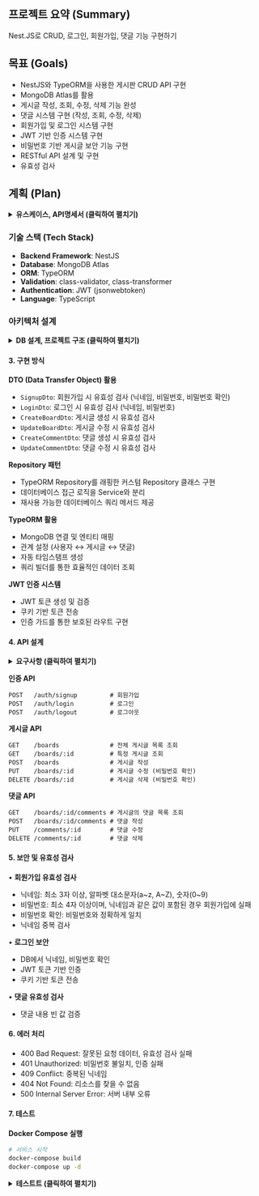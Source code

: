 ## 프로젝트 요약 (Summary)

<aside>
Nest.JS로 CRUD, 로그인, 회원가입, 댓글 기능 구현하기
</aside>

## 목표 (Goals)

- NestJS와 TypeORM을 사용한 게시판 CRUD API 구현
- MongoDB Atlas를 활용
- 게시글 작성, 조회, 수정, 삭제 기능 완성
- 댓글 시스템 구현 (작성, 조회, 수정, 삭제)
- 회원가입 및 로그인 시스템 구현
- JWT 기반 인증 시스템 구현
- 비밀번호 기반 게시글 보안 기능 구현
- RESTful API 설계 및 구현
- 유효성 검사

## 계획 (Plan)

<details>
<summary><strong>유스케이스, API명세서 (클릭하여 펼치기)</strong></summary>

### 유스케이스 (UseCase)
![유스케이스 다이어그램](images/UseCase.png)

### API명세서 (API Specification)
![API 명세서](images/API.png)

</details>

### 기술 스택 (Tech Stack)
- **Backend Framework**: NestJS
- **Database**: MongoDB Atlas
- **ORM**: TypeORM
- **Validation**: class-validator, class-transformer
- **Authentication**: JWT (jsonwebtoken)
- **Language**: TypeScript

### 아키텍처 설계

<details>
<summary><strong>DB 설계, 프로젝트 구조 (클릭하여 펼치기)</strong></summary>

#### 1. 데이터베이스 설계
```
users 컬렉션:
{
  _id: ObjectId,
  nickname: String,         // 닉네임 (고유값)
  password: String,         // 암호화된 비밀번호
  createdAt: Date,          // 가입일
  updatedAt: Date           // 수정일
}

posts 컬렉션:
{
  _id: ObjectId,
  title: String,           // 제목
  author: String,          // 작성자명
  password: String,        // 비밀번호
  content: String,         // 내용
  createdAt: Date,         // 작성시간
  updatedAt: Date          // 수정시간
}

comments 컬렉션:
{
  _id: ObjectId,
  postId: ObjectId,        // 게시글 ID (참조)
  content: String,         // 댓글 내용
  createdAt: Date,         // 작성시간
  updatedAt: Date          // 수정시간
}
```

#### 2. 프로젝트 구조
```
src/
├── board/
│   ├── board.entity.ts
│   ├── board.repository.ts
│   ├── board.service.ts
│   ├── board.controller.ts
│   └── board.module.ts
├── comment/
├── auth/
├── dto/
│   ├── create-board.dto.ts
│   └── update-board.dto.ts
├── configs/
│   └── typeorm.config.ts
└── main.ts
```
</details>

#### 3. 구현 방식

**DTO (Data Transfer Object) 활용**
- `SignupDto`: 회원가입 시 유효성 검사 (닉네임, 비밀번호, 비밀번호 확인)
- `LoginDto`: 로그인 시 유효성 검사 (닉네임, 비밀번호)
- `CreateBoardDto`: 게시글 생성 시 유효성 검사
- `UpdateBoardDto`: 게시글 수정 시 유효성 검사
- `CreateCommentDto`: 댓글 생성 시 유효성 검사
- `UpdateCommentDto`: 댓글 수정 시 유효성 검사

**Repository 패턴**
- TypeORM Repository를 래핑한 커스텀 Repository 클래스 구현
- 데이터베이스 접근 로직을 Service와 분리
- 재사용 가능한 데이터베이스 쿼리 메서드 제공

**TypeORM 활용**
- MongoDB 연결 및 엔티티 매핑
- 관계 설정 (사용자 ↔ 게시글 ↔ 댓글)
- 자동 타임스탬프 생성
- 쿼리 빌더를 통한 효율적인 데이터 조회

**JWT 인증 시스템**
- JWT 토큰 생성 및 검증
- 쿠키 기반 토큰 전송
- 인증 가드를 통한 보호된 라우트 구현



#### 4. API 설계

<details>
<summary><strong>요구사항 (클릭하여 펼치기)</strong></summary>


```
1. 전체 게시글 목록 조회 API
    - 제목, 작성자명, 작성 날짜를 조회하기
    - 작성 날짜 기준으로 내림차순 정렬하기
2. 게시글 작성 API
    - 제목, 작성자명, 비밀번호, 작성 내용을 입력하기
3. 게시글 조회 API
    - 제목, 작성자명, 작성 날짜, 작성 내용을 조회하기 
    (검색 기능이 아닙니다. 간단한 게시글 조회만 구현해주세요.)
4. 게시글 수정 API
    - API를 호출할 때 입력된 비밀번호를 비교하여 동일할 때만 글이 수정되게 하기
5. 게시글 삭제 API
    - API를 호출할 때 입력된 비밀번호를 비교하여 동일할 때만 글이 삭제되게 하기
6. 댓글 목록 조회
    - 조회하는 게시글에 작성된 모든 댓글을 목록 형식으로 볼 수 있도록 하기
    - 작성 날짜 기준으로 내림차순 정렬하기
7. 댓글 작성
    - 댓글 내용을 비워둔 채 댓글 작성 API를 호출하면 "댓글 내용을 입력해주세요" 라는 메세지를 return하기
    - 댓글 내용을 입력하고 댓글 작성 API를 호출한 경우 작성한 댓글을 추가하기
8. 댓글 수정
    - 댓글 내용을 비워둔 채 댓글 수정 API를 호출하면 "댓글 내용을 입력해주세요" 라는 메세지를 return하기
    - 댓글 내용을 입력하고 댓글 수정 API를 호출한 경우 작성한 댓글을 수정하기
9. 댓글 삭제
    - 원하는 댓글을 삭제하기

1. 회원 가입 API
- 닉네임, 비밀번호, 비밀번호 확인을 **request**에서 전달받기
- 닉네임은 `최소 3자 이상, 알파벳 대소문자(a~z, A~Z), 숫자(0~9)`로 구성하기
- 비밀번호는 `최소 4자 이상이며, 닉네임과 같은 값이 포함된 경우 회원가입에 실패`로 만들기
- 비밀번호 확인은 비밀번호와 정확하게 일치하기
- 데이터베이스에 존재하는 닉네임을 입력한 채 회원가입 버튼을 누른 경우 "중복된 닉네임입니다." 라는 에러메세지를 **response**에 포함하기

2. 로그인 API
- 닉네임, 비밀번호를 **request**에서 전달받기
- 로그인 버튼을 누른 경우 닉네임과 비밀번호가 데이터베이스에 등록됐는지 확인한 뒤, 하나라도 맞지 않는 정보가 있다면 "닉네임 또는 패스워드를 확인해주세요."라는 에러 메세지를 **response**에 포함하기
- 로그인 성공 시, 로그인에 성공한 유저의 정보를 JWT를 활용하여 클라이언트에게 Cookie로 전달하기
```

</details>

**인증 API**
```
POST   /auth/signup         # 회원가입
POST   /auth/login          # 로그인
POST   /auth/logout         # 로그아웃
```

**게시글 API**
```
GET    /boards              # 전체 게시글 목록 조회
GET    /boards/:id          # 특정 게시글 조회
POST   /boards              # 게시글 작성
PUT    /boards/:id          # 게시글 수정 (비밀번호 확인)
DELETE /boards/:id          # 게시글 삭제 (비밀번호 확인)
```

**댓글 API**
```
GET    /boards/:id/comments # 게시글의 댓글 목록 조회
POST   /boards/:id/comments # 댓글 작성
PUT    /comments/:id        # 댓글 수정
DELETE /comments/:id        # 댓글 삭제
```



#### 5. 보안 및 유효성 검사
• **회원가입 유효성 검사**
  - 닉네임: 최소 3자 이상, 알파벳 대소문자(a~z, A~Z), 숫자(0~9)
  - 비밀번호: 최소 4자 이상이며, 닉네임과 같은 값이 포함된 경우 회원가입에 실패
  - 비밀번호 확인: 비밀번호와 정확하게 일치
  - 닉네임 중복 검사

• **로그인 보안**
  - DB에서 닉네임, 비밀번호 확인
  - JWT 토큰 기반 인증
  - 쿠키 기반 토큰 전송

<!-- • **게시글 보안**
  - 비밀번호 기반 게시글 수정/삭제 인증
  - class-validator를 통한 입력 데이터 유효성 검사 -->

• **댓글 유효성 검사**
  - 댓글 내용 빈 값 검증

#### 6. 에러 처리
- 400 Bad Request: 잘못된 요청 데이터, 유효성 검사 실패
- 401 Unauthorized: 비밀번호 불일치, 인증 실패
- 409 Conflict: 중복된 닉네임
- 404 Not Found: 리소스를 찾을 수 없음
- 500 Internal Server Error: 서버 내부 오류

#### 7. 테스트

**Docker Compose 실행**
```bash
# 서비스 시작
docker-compose build
docker-compose up -d
```

<details>
<summary><strong>테스트트 (클릭하여 펼치기)</strong></summary>

**1. 게시글 API**
```bash
# 전체 게시글 목록 조회
GET http://localhost/boards

# 특정 게시글 조회
GET http://localhost/boards/:id

# 게시글 작성
POST http://localhost/boards
Content-Type: application/json

{
  "title": "테스트 게시글",
  "author": "테스트 작성자",
  "password": "1234",
  "content": "테스트 내용입니다."
}

# 게시글 수정
PUT http://localhost/boards/:id
Content-Type: application/json

{
  "title": "수정된 제목",
  "content": "수정된 내용",
  "password": "1234"
}

# 게시글 삭제
DELETE http://localhost/boards/:id
Content-Type: application/json

{
  "password": "1234"
}
```

**2. 댓글 API**
```bash
# 게시글의 댓글 목록 조회


# 댓글 작성


# 댓글 수정


# 댓글 삭제
```

**3. 인증 API**
```bash
# 회원가입

# 로그아웃
```

</details>
